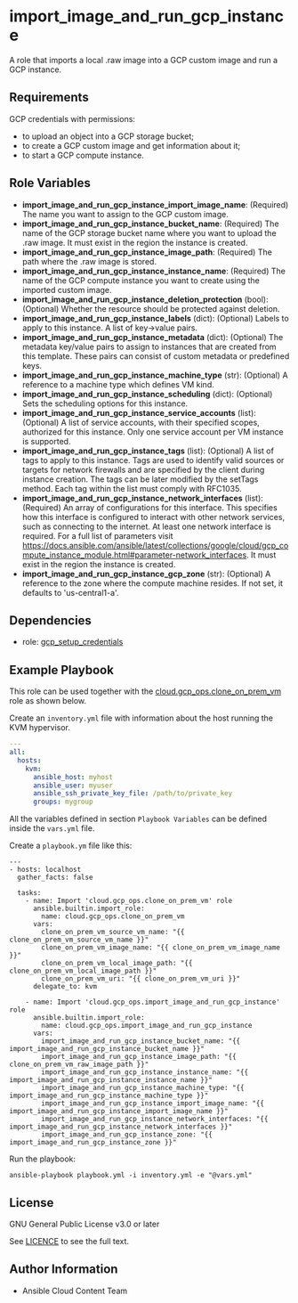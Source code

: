 import_image_and_run_gcp_instance
=================================

A role that imports a local .raw image into a GCP custom image and run a GCP instance.

Requirements
------------

GCP credentials with permissions:
  * to upload an object into a GCP storage bucket;
  * to create a GCP custom image and get information about it;
  * to start a GCP compute instance.

Role Variables
--------------

* **import_image_and_run_gcp_instance_import_image_name**: (Required) The name you want to assign to the GCP custom image.
* **import_image_and_run_gcp_instance_bucket_name**: (Required) The name of the GCP storage bucket name where you want to upload the .raw image. It must exist in the region the instance is created.
* **import_image_and_run_gcp_instance_image_path**: (Required) The path where the .raw image is stored.
* **import_image_and_run_gcp_instance_instance_name**: (Required) The name of the GCP compute instance you want to create using the imported custom image.
* **import_image_and_run_gcp_instance_deletion_protection** (bool): (Optional) Whether the resource should be protected against deletion.
* **import_image_and_run_gcp_instance_labels** (dict): (Optional) Labels to apply to this instance. A list of key->value pairs.
* **import_image_and_run_gcp_instance_metadata** (dict): (Optional) The metadata key/value pairs to assign to instances that are created from this template. These pairs can consist of custom metadata or predefined keys.
* **import_image_and_run_gcp_instance_machine_type** (str): (Optional) A reference to a machine type which defines VM kind.
* **import_image_and_run_gcp_instance_scheduling** (dict): (Optional) Sets the scheduling options for this instance.
* **import_image_and_run_gcp_instance_service_accounts** (list): (Optional) A list of service accounts, with their specified scopes, authorized for this instance. Only one service account per VM instance is supported.
* **import_image_and_run_gcp_instance_tags** (list): (Optional) A list of tags to apply to this instance. Tags are used to identify valid sources or targets for network firewalls and are specified by the client during instance creation. The tags can be later modified by the setTags method. Each tag within the list must comply with RFC1035.
* **import_image_and_run_gcp_instance_network_interfaces** (list): (Required) An array of configurations for this interface. This specifies how this interface is configured to interact with other network services, such as connecting to the internet. At least one network interface is required. For a full list of parameters visit https://docs.ansible.com/ansible/latest/collections/google/cloud/gcp_compute_instance_module.html#parameter-network_interfaces. It must exist in the region the instance is created.
* **import_image_and_run_gcp_instance_gcp_zone** (str): (Optional) A reference to the zone where the compute machine resides. If not set, it defaults to 'us-central1-a'.

Dependencies
------------

- role: [gcp_setup_credentials](../gcp_setup_credentials/README.md)

Example Playbook
----------------
This role can be used together with the [cloud.gcp_ops.clone_on_prem_vm](../clone_on_prem_vm/README.md) role as shown below.

Create an `inventory.yml` file with information about the host running the KVM hypervisor.

```yaml
---
all:
  hosts:
    kvm:
      ansible_host: myhost
      ansible_user: myuser
      ansible_ssh_private_key_file: /path/to/private_key
      groups: mygroup
```

All the variables defined in section ``Playbook Variables`` can be defined inside the ``vars.yml`` file.

Create a ``playbook.ym`` file like this:

```
---
- hosts: localhost
  gather_facts: false

  tasks:
    - name: Import 'cloud.gcp_ops.clone_on_prem_vm' role
      ansible.builtin.import_role:
        name: cloud.gcp_ops.clone_on_prem_vm
      vars:
        clone_on_prem_vm_source_vm_name: "{{ clone_on_prem_vm_source_vm_name }}"
        clone_on_prem_vm_image_name: "{{ clone_on_prem_vm_image_name }}"
        clone_on_prem_vm_local_image_path: "{{ clone_on_prem_vm_local_image_path }}"
        clone_on_prem_vm_uri: "{{ clone_on_prem_vm_uri }}"
      delegate_to: kvm

    - name: Import 'cloud.gcp_ops.import_image_and_run_gcp_instance' role
      ansible.builtin.import_role:
        name: cloud.gcp_ops.import_image_and_run_gcp_instance
      vars:
        import_image_and_run_gcp_instance_bucket_name: "{{ import_image_and_run_gcp_instance_bucket_name }}"
        import_image_and_run_gcp_instance_image_path: "{{ clone_on_prem_vm_raw_image_path }}"
        import_image_and_run_gcp_instance_instance_name: "{{ import_image_and_run_gcp_instance_instance_name }}"
        import_image_and_run_gcp_instance_machine_type: "{{ import_image_and_run_gcp_instance_machine_type }}"
        import_image_and_run_gcp_instance_import_image_name: "{{ import_image_and_run_gcp_instance_import_image_name }}"
        import_image_and_run_gcp_instance_network_interfaces: "{{ import_image_and_run_gcp_instance_network_interfaces }}"
        import_image_and_run_gcp_instance_zone: "{{ import_image_and_run_gcp_instance_zone }}"
```

Run the playbook:

```shell
ansible-playbook playbook.yml -i inventory.yml -e "@vars.yml"
```


License
-------

GNU General Public License v3.0 or later

See [LICENCE](https://github.com/ansible-collections/cloud.gcp_ops/blob/main/LICENSE) to see the full text.

Author Information
------------------

- Ansible Cloud Content Team
